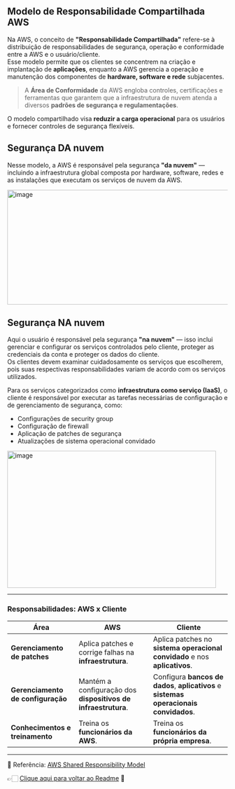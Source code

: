 ## Modelo de Responsabilidade Compartilhada AWS

Na AWS, o conceito de **"Responsabilidade Compartilhada"** refere-se à distribuição de responsabilidades de segurança, operação e conformidade entre a AWS e o usuário/cliente.  
Esse modelo permite que os clientes se concentrem na criação e implantação de **aplicações**, enquanto a AWS gerencia a operação e manutenção dos componentes de **hardware, software e rede** subjacentes.

> A **Área de Conformidade** da AWS engloba controles, certificações e ferramentas que garantem que a infraestrutura de nuvem atenda a diversos **padrões de segurança e regulamentações**.

O modelo compartilhado visa **reduzir a carga operacional** para os usuários e fornecer controles de segurança flexíveis.

## Segurança **DA** nuvem
Nesse modelo, a AWS é responsável pela segurança **"da nuvem"** — incluindo a infraestrutura global composta por hardware, software, redes e as instalações que executam os serviços de nuvem da AWS.  

<img width="541" height="262" alt="image" src="https://github.com/user-attachments/assets/f5b3f647-41a7-4fc0-9c43-83c6f21ea37c" />

## Segurança **NA** nuvem
Aqui o usuário é responsável pela segurança **"na nuvem"** — isso inclui gerenciar e configurar os serviços controlados pelo cliente, proteger as credenciais da conta e proteger os dados do cliente.  
Os clientes devem examinar cuidadosamente os serviços que escolherem, pois suas respectivas responsabilidades variam de acordo com os serviços utilizados.  

Para os serviços categorizados como **infraestrutura como serviço (IaaS)**, o cliente é responsável por executar as tarefas necessárias de configuração e de gerenciamento de segurança, como:  
- Configurações de security group  
- Configuração de firewall  
- Aplicação de patches de segurança  
- Atualizações de sistema operacional convidado  

<img width="477" height="313" alt="image" src="https://github.com/user-attachments/assets/1b75295d-d347-4f8f-ac47-f216279905d4" />

---

### Responsabilidades: AWS x Cliente

| **Área**                       | **AWS**                                                   | **Cliente**                                                                 |
|--------------------------------|----------------------------------------------------------|------------------------------------------------------------------------------|
| **Gerenciamento de patches**   | Aplica patches e corrige falhas na **infraestrutura**.     | Aplica patches no **sistema operacional convidado** e nos **aplicativos**.   |
| **Gerenciamento de configuração** | Mantém a configuração dos **dispositivos de infraestrutura**. | Configura **bancos de dados**, **aplicativos** e **sistemas operacionais convidados**. |
| **Conhecimentos e treinamento**  | Treina os **funcionários da AWS**.                      | Treina os **funcionários da própria empresa**.                               |

---

🔗 Referência: [AWS Shared Responsibility Model](https://aws.amazon.com/compliance/shared-responsibility-model/)  

👉🏻 [Clique aqui para voltar ao Readme](https://github.com/DrikaDev/Estudando-AWS-Cloud-Practitioner/blob/main/README.md) 📒
